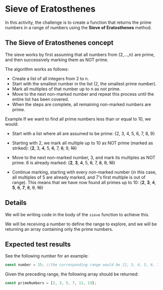 # Sieve of Eratosthenes

In this activity, the challenge is to create a function that returns the prime numbers in a range of numbers using the **Sieve of Eratosthenes** method.

## The Sieve of Eratosthenes concept

The sieve works by first assuming that all numbers from {2,…,n} are prime, and then successively marking them as NOT prime.

The algorithm works as follows:

- Create a list of all integers from 2 to n.
- Start with the smallest number in the list (2, the smallest prime number).
- Mark all multiples of that number up to n as not prime.
- Move to the next non-marked number and repeat this process until the entire list has been covered.
- When the steps are complete, all remaining non-marked numbers are prime.

Example
If we want to find all prime numbers less than or equal to 10, we would:

- Start with a list where all are assumed to be prime: {2, 3, 4, 5, 6, 7, 8, 9}
- Starting with 2, we mark all multiple up to 10 as NOT prime (marked as striked): {**2**, 3, ~~4~~, 5, ~~6~~, 7, ~~8~~, 9, ~~10~~}

- Move to the next non-marked number, 3, and mark its multiples as NOT prime. 6 is already marked: {**2**, **3**, ~~4~~, 5, ~~6~~, 7, ~~8~~, ~~9~~, ~~10~~}

- Continue marking, starting with every non-marked number (in this case, all multiples of 5 are already marked, and 7's first multiple is out of range). This means that we have now found all primes up to 10: {**2**, **3**, ~~4~~, **5**, ~~6~~, **7**, ~~8~~, ~~9~~, ~~10~~}

## Details

We will be writing code in the body of the `sieve` function to achieve this.

We will be receiving a number to define the range to explore, and we will be returning an array containing only the prime numbers.

## Expected test results

See the following number for an example:

```js
const number = 15; //the corresponding range would be [2, 3, 4, 5, 6, 7, 8, 9, 10, 11, 12, 13, 14, 15];
```

Given the preceding range, the following array should be returned:

```js
const primeNumbers = [2, 3, 5, 7, 11, 13];
```
